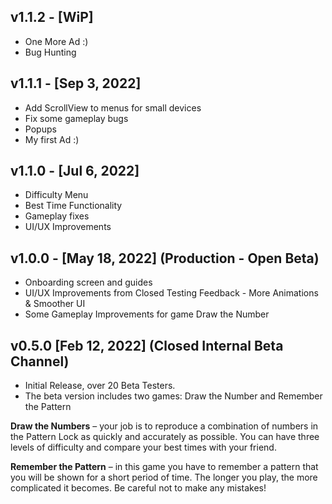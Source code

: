 ## v1.1.2  - [WiP]

* One More Ad :)
* Bug Hunting

## v1.1.1  - [Sep 3, 2022] 

* Add ScrollView to menus for small devices
* Fix some gameplay bugs
* Popups
* My first Ad :) 


## v1.1.0  - [Jul 6, 2022]

* Difficulty Menu
* Best Time Functionality
* Gameplay fixes
* UI/UX Improvements

## v1.0.0 - [May 18, 2022] (Production - Open Beta)

* Onboarding screen and guides
* UI/UX Improvements from Closed Testing Feedback - More Animations & Smoother UI
* Some Gameplay Improvements for game Draw the Number

## v0.5.0 [Feb 12, 2022] (Closed Internal Beta Channel)

* Initial Release, over 20 Beta Testers.
* The beta version includes two games: Draw the Number and Remember the Pattern


**Draw the Numbers** – your job is to reproduce a combination of numbers in the Pattern Lock as quickly and accurately as possible. You can have three levels of difficulty and compare your best times with your friend.

**Remember the Pattern** – in this game you have to remember a pattern that you will be shown for a short period of time. The longer you play, the more complicated it becomes. Be careful not to make any mistakes!
